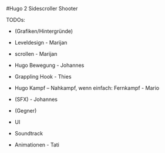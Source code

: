 #Hugo 2
Sidescroller Shooter

TODOs:
-	(Grafiken/Hintergründe)
-	Leveldesign - Marijan
-	scrollen - Marijan

-	Hugo Bewegung - Johannes
-	Grappling Hook - Thies


-	Hugo Kampf – Nahkampf, wenn einfach: Fernkampf - Mario

-	(SFX) - Johannes

-	(Gegner)
-	UI
-	Soundtrack
-	Animationen - Tati


